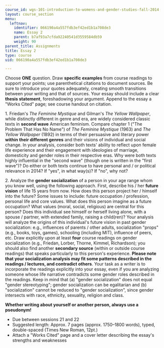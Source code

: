 ```yaml
---
course_id: wgs-101-introduction-to-womens-and-gender-studies-fall-2014
layout: course_section
menu:
  leftnav:
    identifier: 066190a4a557fdb3ef42ed1b1a708de3
    name: Essay 2
    parent: b7af93a7cfda92240541d3559584db59
    weight: 90
parent_title: Assignments
title: Essay 2
type: course
uid: 066190a4a557fdb3ef42ed1b1a708de3

---
```


Choose **ONE** question. Draw **specific examples** from course readings to support your points; use parenthetical citations to document sources. Be sure to introduce your quotes adequately, creating smooth transitions between your writing and that of sources. Your essay should include a clear **thesis statement**, foreshadowing your argument. Append to the essay a "Works Cited" page; see course handout on citation.

1\. Friedan's _The Feminine Mystique_ and Gilman's _The Yellow Wallpaper_, while distinctly different in genre and era, are widely considered classic texts in **second wave** American feminism. Compare chapter 1 ("The Problem That Has No Name") of _The Feminine Mystique_ (1963) and _The Yellow Wallpaper_ (1892) in terms of their persuasive and literary power **within their different genres** and their visions of individual and social change. In your analysis, consider both texts' ability to reflect upon female life experience and their engagement with ideologies of marriage, domesticity and gender roles in their respective eras. Why were both texts highly influential in the "second wave" (though one is written in the "first wave")? Do either or both texts continue to have personal and / or political relevance in 2014? If "yes", in what way(s)? If "no", why not?

2\. Analyze the **gender socialization** of a person in your age range whom you know well, using the following approach. First, describe his / her **future vision** of life 15 years from now. How does this person project her / himself into the future? Some issues to include: future occupation / profession, personal life and core values. What does this person imagine as a future occupation? What values (moral, social, religious) are central for this person? Does this individual see himself or herself living alone, with a spouse / partner, with extended family, raising a child(ren)? Your analysis will analyze the origins of this individual's future vision in past gender socialization: e.g., influences of parents / other adults, socialization "props" (e.g., books, toys, games), schooling (including MIT), influence of peers, etc. Draw explicitly upon at least **four** course readings on gender socialization (e.g., Friedan, Lorber, Thorne, Kimmel, Richardson); you should also find another **secondary source** (within or outside course readings) that speaks particularly to this person's experience. **Please note that your socialization analysis may fit some patterns described in the readings / lectures, and contradict others**. Your task as a writer is to incorporate the readings explicitly into your essay, even if you are analyzing someone whose life narrative contradicts some gender roles described in the readings. Keep in mind that (a) "gender socialization" does not equal "gender stereotyping"; gender socialization can be egalitarian and (b) "socialization" cannot be reduced to "gender socialization", since gender intersects with race, ethnicity, sexuality, religion and class.

**Whether writing about yourself or another person, always use a pseudonym!**

*   Due between sessions 21 and 22
*   Suggested length: Approx. 7 pages (approx. 1750–1800 words), typed, double-spaced (Times New Roman, 12pt.)
*   Attach a "Works Cited" page and a cover letter describing the essay's strengths and weaknesses